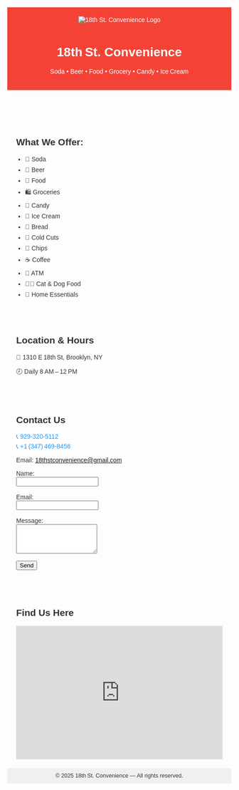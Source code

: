 <!DOCTYPE html>
<html lang="en">
<head>
  <meta charset="UTF-8">
  <title>18th St. Convenience</title>
  <style>
    body { font-family: Arial, sans-serif; margin: 0; color: #333; }
    header { background: #f44336; color: white; padding: 20px; text-align: center; }
    .logo { max-width: 200px; margin-bottom: 10px; }
    nav { margin: 20px; }
    .offers, .location, .contact, .map { padding: 20px; }
    .offers ul { padding-left: 20px; }
    .offers li { margin: 8px 0; }
    footer { background: #f0f0f0; padding: 10px; text-align: center; font-size: 0.9em; }
    a.call { display: block; margin-bottom: 5px; color: #2196F3; text-decoration: none; }
  </style>
</head>
<body>

<header>
  <img src="https://your-image-hosting.com/logo.jpg" alt="18th St. Convenience Logo" class="logo">
  <!-- Replace with actual image URL -->
  <h1>18th St. Convenience</h1>
  <p>Soda • Beer • Food • Grocery • Candy • Ice Cream</p>
</header>

<section class="offers">
  <h2>What We Offer:</h2>
  <ul>
    <li>🥤 Soda</li>
    <li>🍺 Beer</li>
    <li>🍕 Food</li>
    <li>🛍️ Groceries</li>
    <li>🍭 Candy</li>
    <li>🍦 Ice Cream</li>
    <li>🍞 Bread</li>
    <li>🥪 Cold Cuts</li>
    <li>🍟 Chips</li>
    <li>☕ Coffee</li>
    <li>🏧 ATM</li>
    <li>🐶🐱 Cat & Dog Food</li>
    <li>🧼 Home Essentials</li>
  </ul>
</section>

<section class="location">
  <h2>Location & Hours</h2>
  <p>📍 1310 E 18th St, Brooklyn, NY</p>
  <p>🕗 Daily 8 AM – 12 PM</p>
</section>

<section class="contact">
  <h2>Contact Us</h2>
  <a href="tel:9293205112" class="call">📞 929‑320‑5112</a>
  <a href="tel:+13474698456" class="call">📞 +1 (347) 469‑8456</a>
  <p>Email: <a href="mailto:18thstconvenience@gmail.com">18thstconvenience@gmail.com</a></p>
  <form action="mailto:18thstconvenience@gmail.com" method="POST" enctype="text/plain">
    <label>Name:<br><input type="text" name="name" required></label><br><br>
    <label>Email:<br><input type="email" name="email" required></label><br><br>
    <label>Message:<br><textarea name="message" rows="4" required></textarea></label><br><br>
    <button type="submit">Send</button>
  </form>
</section>

<section class="map">
  <h2>Find Us Here</h2>
  <iframe
    src="https://www.google.com/maps/embed?pb=!1m18!1m12!1m3!1d3021.725777163358!2d-73.95812768459036!3d40.62187107934198!2m3!1f0!2f0!3f0!3m2!1i1024!2i768!4f13.1!3m3!1m2!1s0x89c2443ac75b7a2f%3A0x7a527fb149a3ae90!2s1310%20E%2018th%20St%2C%20Brooklyn%2C%20NY%2011230!5e0!3m2!1sen!2sus!4v1721484000000"
    width="100%" height="300" style="border:0;" allowfullscreen="" loading="lazy">
  </iframe>
</section>

<footer>
  © 2025 18th St. Convenience — All rights reserved.
</footer>

</body>
</html>
